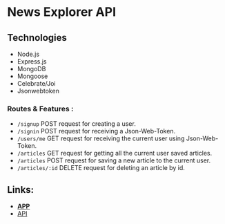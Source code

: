 # News Explorer API

## Technologies

- Node.js
- Express.js
- MongoDB
- Mongoose
- Celebrate/Joi
- Jsonwebtoken

### Routes & Features :

- `/signup` POST request for creating a user.
- `/signin` POST request for receiving a Json-Web-Token.
- `/users/me` GET request for receiving the current user using Json-Web-Token.
- `/articles` GET request for getting all the current user saved articles.
- `/articles` POST request for saving a new article to the current user.
- `/articles/:id` DELETE request for deleting an article by id.

## Links:
- **[APP](https://newsexplorer-tamir.students.nomoredomainssbs.ru)**
- [API](https://api.newsexplorer-tamir.students.nomoredomainssbs.ru)



